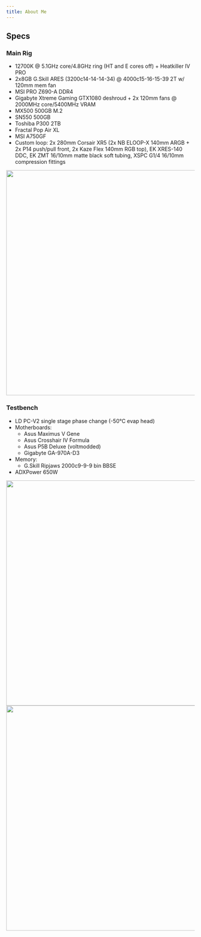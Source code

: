 ```yaml
---
title: About Me
---
```


## Specs

### Main Rig

- 12700K @ 5.1GHz core/4.8GHz ring (HT and E cores off) + Heatkiller IV PRO
- 2x8GB G.Skill ARES (3200c14-14-14-34) @ 4000c15-16-15-39 2T w/ 120mm mem fan
- MSI PRO Z690-A DDR4
- Gigabyte Xtreme Gaming GTX1080 deshroud + 2x 120mm fans @ 2000MHz core/5400MHz VRAM
- MX500 500GB M.2
- SN550 500GB
- Toshiba P300 2TB
- Fractal Pop Air XL
- MSI A750GF
- Custom loop: 2x 280mm Corsair XR5 (2x NB ELOOP-X 140mm ARGB + 2x P14 push/pull front, 2x Kaze Flex 140mm RGB top), EK XRES-140 DDC, EK ZMT 16/10mm matte black soft tubing, XSPC G1/4 16/10mm compression fittings

<img src="https://user-images.githubusercontent.com/91910634/217019367-597bd060-936d-4f9a-970c-64d370ec396f.jpg" width=600>

### Testbench

- LD PC-V2 single stage phase change (-50°C evap head)
- Motherboards:
  - Asus Maximus V Gene
  - Asus Crosshair IV Formula
  - Asus P5B Deluxe (voltmodded)
  - Gigabyte GA-970A-D3
- Memory:
  - G.Skill Ripjaws 2000c9-9-9 bin BBSE
- ADXPower 650W

<img src="https://user-images.githubusercontent.com/91910634/217019580-c8a9a285-a4d6-4be1-bbbd-95b0d273f3b2.png" width=600>
<img src="https://user-images.githubusercontent.com/91910634/217019467-9f4520aa-58d2-4128-bdb3-6a742afaf503.jpg" width=600>
